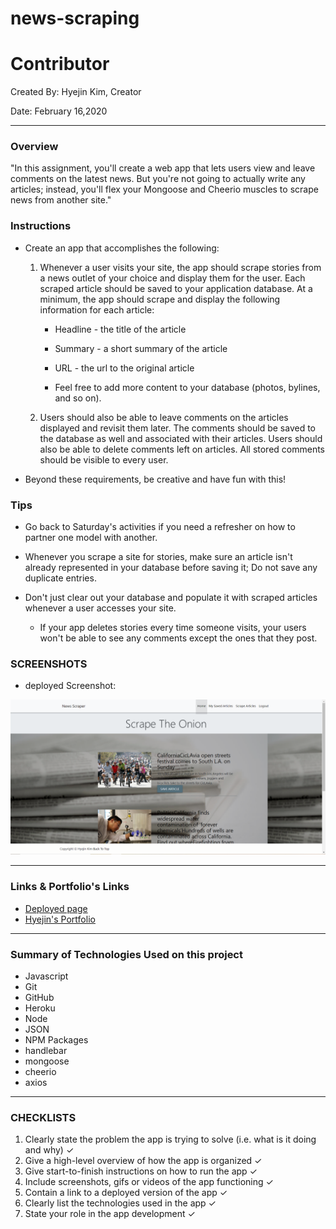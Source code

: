 # news-scraping


# Contributor 
Created By: Hyejin Kim, Creator

Date: February 16,2020
- - -


### Overview

"In this assignment, you'll create a web app that lets users view and leave comments on the latest news. But you're not going to actually write any articles; instead, you'll flex your Mongoose and Cheerio muscles to scrape news from another site."

### Instructions

* Create an app that accomplishes the following:

  1. Whenever a user visits your site, the app should scrape stories from a news outlet of your choice and display them for the user. Each scraped article should be saved to your application database. At a minimum, the app should scrape and display the following information for each article:

     * Headline - the title of the article

     * Summary - a short summary of the article

     * URL - the url to the original article

     * Feel free to add more content to your database (photos, bylines, and so on).

  2. Users should also be able to leave comments on the articles displayed and revisit them later. The comments should be saved to the database as well and associated with their articles. Users should also be able to delete comments left on articles. All stored comments should be visible to every user.

* Beyond these requirements, be creative and have fun with this!

### Tips

* Go back to Saturday's activities if you need a refresher on how to partner one model with another.

* Whenever you scrape a site for stories, make sure an article isn't already represented in your database before saving it; Do not save any duplicate entries.

* Don't just clear out your database and populate it with scraped articles whenever a user accesses your site.

  * If your app deletes stories every time someone visits, your users won't be able to see any comments except the ones that they post.



### SCREENSHOTS

* deployed Screenshot: 

![Screenshots](/public/assets/img/news-scrapping.png)


- - -

### Links & Portfolio's Links
*  [Deployed page](https://news-scrapping-cshj.herokuapp.com/)
*  [Hyejin's Portfolio](https://cshjnim.github.io/)

- - -

### Summary of Technologies Used on this project

* Javascript
* Git
* GitHub
* Heroku
* Node
* JSON
* NPM Packages
* handlebar
* mongoose
* cheerio
* axios


- - -

### CHECKLISTS

1. Clearly state the problem the app is trying to solve (i.e. what is it doing and why) &check;
2. Give a high-level overview of how the app is organized &check;
3. Give start-to-finish instructions on how to run the app &check;
4. Include screenshots, gifs or videos of the app functioning &check;
5. Contain a link to a deployed version of the app &check;
6. Clearly list the technologies used in the app &check;
7. State your role in the app development &check;
